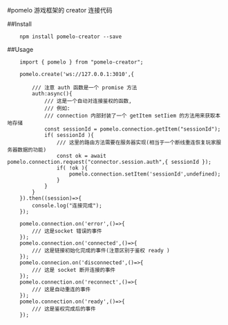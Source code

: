 #pomelo 游戏框架的 creator 连接代码

##Install

        npm install pomelo-creator --save

##Usage

        import { pomelo } from "pomelo-creator";

        pomelo.create('ws://127.0.0.1:3010',{

            /// 注意 auth 函数是一个 promise 方法
            auth:async(){
                /// 这是一个自动对连接鉴权的函数,
                /// 例如: 
                /// connection 内部封装了一个 getItem setIiem 的方法用来获取本地存储
                const sessionId = pomelo.connection.getItem("sessionId");
                if( sessionId ){
                    /// 这里的路由方法需要在服务器实现(相当于一个断线重连恢复玩家服务器数据的功能)
                    const ok = await pomelo.connection.request("connector.session.auth",{ sessionId });
                    if( !ok ){
                        pomelo.connection.setItem('sessionId',undefined);
                    }
                }
            }
        }).then((session)=>{
            console.log("连接完成");
        });

        pomelo.connection.on('error',()=>{
            /// 这是socket 错误的事件
        });
        pomelo.connection.on('connected',()=>{
            /// 这是链接初始化完成的事件(注意区别于鉴权 ready )
        });
        pomelo.connecion.on('disconnected',()=>{
            /// 这是 socket 断开连接的事件
        });
        pomelo.connection.on('reconnect',()=>{
            /// 这是自动重连的事件
        });
        pomelo.connection.on('ready',()=>{
            /// 这是鉴权完成后的事件
        });